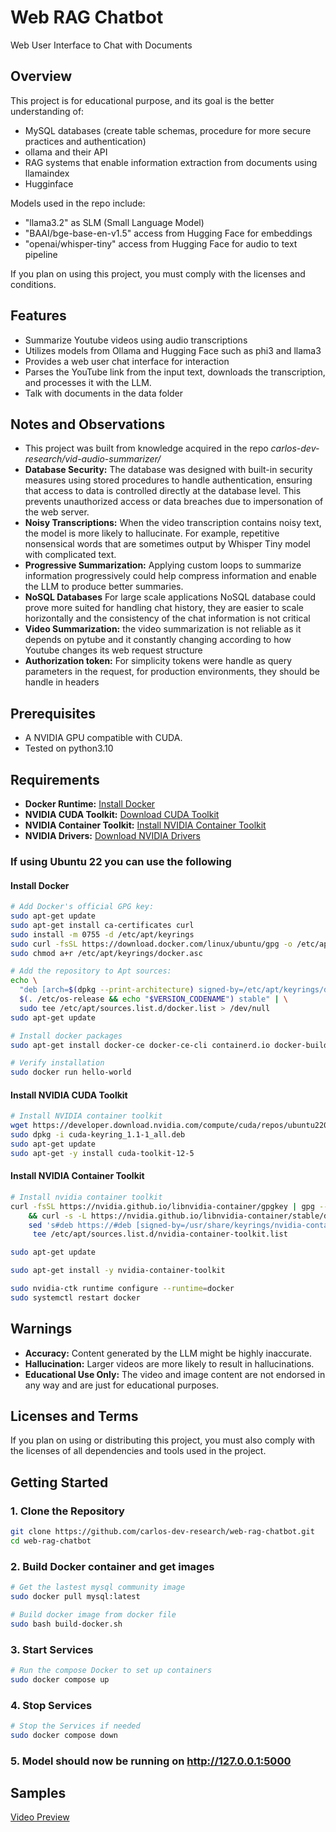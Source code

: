 # Web RAG Chatbot
Web User Interface to Chat with Documents

## Overview
This project is for educational purpose, and its goal is the better understanding of:
- MySQL databases (create table schemas, procedure for more secure practices and authentication)
- ollama and their API
- RAG systems that enable information extraction from documents using llamaindex
- Hugginface

Models used in the repo include:
- "llama3.2" as SLM (Small Language Model)
- "BAAI/bge-base-en-v1.5" access from Hugging Face for embeddings
- "openai/whisper-tiny" access from Hugging Face for audio to text pipeline

If you plan on using this project, you must comply with the licenses and conditions.


## Features
- Summarize Youtube videos using audio transcriptions
- Utilizes models from Ollama and Hugging Face such as phi3 and llama3
- Provides a web user chat interface for interaction
- Parses the YouTube link from the input text, downloads the transcription, and processes it with the LLM.
- Talk with documents in the data folder


## Notes and Observations
- This project was built from knowledge acquired in the repo _carlos-dev-research/vid-audio-summarizer/_ 
- **Database Security:** The database was designed with built-in security measures using stored procedures to handle authentication, ensuring that access to data is controlled directly at the database level. This prevents unauthorized access or data breaches due to impersonation of the web server.
- **Noisy Transcriptions:** When the video transcription contains noisy text, the model is more likely to hallucinate. For example, repetitive nonsensical words that are sometimes output by Whisper Tiny model with complicated text.
- **Progressive Summarization:** Applying custom loops to summarize information progressively could help compress information and enable the LLM to produce better summaries.
- **NoSQL Databases** For large scale applications NoSQL database could prove more suited for handling chat history, they are easier to scale horizontally and the consistency of the chat information is not critical
- **Video Summarization:** the video summarization is not reliable as it depends on pytube and it constantly changing according to how Youtube changes its web request structure
- **Authorization token:** For simplicity tokens were handle as query parameters in the request, for production environments, they should be handle in headers

## Prerequisites
- A NVIDIA GPU compatible with CUDA.
- Tested on python3.10

## Requirements
- **Docker Runtime:** [Install Docker](https://docs.docker.com/engine/install/)
- **NVIDIA CUDA Toolkit:** [Download CUDA Toolkit](https://developer.nvidia.com/cuda-downloads)
- **NVIDIA Container Toolkit:** [Install NVIDIA Container Toolkit](https://docs.nvidia.com/datacenter/cloud-native/container-toolkit/latest/install-guide.html#configuration)
- **NVIDIA Drivers:** [Download NVIDIA Drivers](https://www.nvidia.com/Download/index.aspx?lang=en-us)

### If using Ubuntu 22 you can use the following
#### Install Docker
```bash
# Add Docker's official GPG key:
sudo apt-get update
sudo apt-get install ca-certificates curl
sudo install -m 0755 -d /etc/apt/keyrings
sudo curl -fsSL https://download.docker.com/linux/ubuntu/gpg -o /etc/apt/keyrings/docker.asc
sudo chmod a+r /etc/apt/keyrings/docker.asc

# Add the repository to Apt sources:
echo \
  "deb [arch=$(dpkg --print-architecture) signed-by=/etc/apt/keyrings/docker.asc] https://download.docker.com/linux/ubuntu \
  $(. /etc/os-release && echo "$VERSION_CODENAME") stable" | \
  sudo tee /etc/apt/sources.list.d/docker.list > /dev/null
sudo apt-get update

# Install docker packages
sudo apt-get install docker-ce docker-ce-cli containerd.io docker-buildx-plugin docker-compose-plugin

# Verify installation
sudo docker run hello-world
```
#### Install NVIDIA CUDA Toolkit
```bash
# Install NVIDIA container toolkit
wget https://developer.download.nvidia.com/compute/cuda/repos/ubuntu2204/x86_64/cuda-keyring_1.1-1_all.deb
sudo dpkg -i cuda-keyring_1.1-1_all.deb
sudo apt-get update
sudo apt-get -y install cuda-toolkit-12-5
```
#### Install NVIDIA Container Toolkit
```bash
# Install nvidia container toolkit
curl -fsSL https://nvidia.github.io/libnvidia-container/gpgkey | gpg --dearmor -o /usr/share/keyrings/nvidia-container-toolkit-keyring.gpg \
    && curl -s -L https://nvidia.github.io/libnvidia-container/stable/deb/nvidia-container-toolkit.list | \
    sed 's#deb https://#deb [signed-by=/usr/share/keyrings/nvidia-container-toolkit-keyring.gpg] https://#g' | \
     tee /etc/apt/sources.list.d/nvidia-container-toolkit.list

sudo apt-get update

sudo apt-get install -y nvidia-container-toolkit

sudo nvidia-ctk runtime configure --runtime=docker
sudo systemctl restart docker
```


## Warnings
- **Accuracy:** Content generated by the LLM might be highly inaccurate.
- **Hallucination:** Larger videos are more likely to result in hallucinations.
- **Educational Use Only:** The video and image content are not endorsed in any way and are just for educational purposes.

## Licenses and Terms
If you plan on using or distributing this project, you must also comply with the licenses of all dependencies and tools used in the project.

## Getting Started
### 1. Clone the Repository
```bash
git clone https://github.com/carlos-dev-research/web-rag-chatbot.git
cd web-rag-chatbot
```

### 2. Build Docker container and get images
```bash
# Get the lastest mysql community image
sudo docker pull mysql:latest

# Build docker image from docker file
sudo bash build-docker.sh
```

### 3. Start Services
```bash
# Run the compose Docker to set up containers
sudo docker compose up
```

### 4. Stop Services
```bash
# Stop the Services if needed
sudo docker compose down
```

### 5. Model should now be running on http://127.0.0.1:5000

## Samples
[Video Preview](https://github.com/carlos-dev-research/web-rag-chatbot/blob/main/video-samples/chat-video.mp4)

